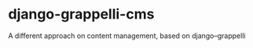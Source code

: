django-grappelli-cms
====================

A different approach on content management, based on django–grappelli
